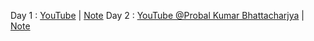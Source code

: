 Day 1 : [YouTube](https://www.youtube.com/watch?v=aJVqG7bAlOQ&feature=youtu.be) | [Note](https://github.com/UEMK-CS-2019/Classes-YT-link/blob/main/AI%20ML%20Lab/Notes/AI%20ML%20Advanced%20Lab_Day%201.pdf)
Day 2 : [YouTube @Probal Kumar Bhattacharjya](https://www.youtube.com/watch?v=m4uTEsjtY8U&feature=youtu.be) | [Note]()
